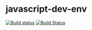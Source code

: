 # javascript-dev-env

[![Build status](https://ci.appveyor.com/api/projects/status/94jjqja75es9tu17?svg=true)](https://ci.appveyor.com/project/florin141/javascript-dev-env) [![Build Status](https://travis-ci.org/florin141/javascript-dev-env.svg?branch=master)](https://travis-ci.org/florin141/javascript-dev-env)
